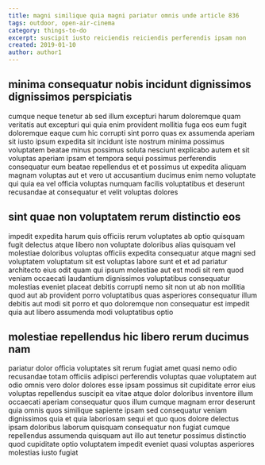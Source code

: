 ```yaml
---
title: magni similique quia magni pariatur omnis unde article 836
tags: outdoor, open-air-cinema
category: things-to-do
excerpt: suscipit iusto reiciendis reiciendis perferendis ipsam non
created: 2019-01-10
author: author1
---
```


## minima consequatur nobis incidunt dignissimos dignissimos perspiciatis

cumque neque tenetur ab sed illum excepturi harum doloremque quam veritatis aut excepturi qui quia enim provident mollitia fuga eos eum fugit doloremque eaque cum hic corrupti sint porro quas ex assumenda aperiam sit iusto ipsum expedita sit incidunt iste nostrum minima possimus voluptatem beatae minus possimus soluta nesciunt explicabo autem et sit voluptas aperiam ipsam et tempora sequi possimus perferendis consequatur eum beatae repellendus et et possimus ut expedita aliquam magnam voluptas aut et vero ut accusantium ducimus enim nemo voluptate qui quia ea vel officia voluptas numquam facilis voluptatibus et deserunt recusandae at consequatur et velit voluptas dolores

## sint quae non voluptatem rerum distinctio eos

impedit expedita harum quis officiis rerum voluptates ab optio quisquam fugit delectus atque libero non voluptate doloribus alias quisquam vel molestiae doloribus voluptas officiis expedita consequatur atque magni sed voluptatem voluptatum sit est voluptas labore sunt et et ad pariatur architecto eius odit quam qui ipsum molestiae aut est modi sit rem quod veniam occaecati laudantium dignissimos voluptatibus consequatur molestias eveniet placeat debitis corrupti nemo sit non ut ab non mollitia quod aut ab provident porro voluptatibus quas asperiores consequatur illum debitis aut modi sit porro et quo doloremque non consequatur est impedit quia aut libero assumenda modi voluptatibus optio

## molestiae repellendus hic libero rerum ducimus nam

pariatur dolor officia voluptates sit rerum fugiat amet quasi nemo odio recusandae totam officiis adipisci perferendis voluptas quae voluptatem aut odio omnis vero dolor dolores esse ipsam possimus sit cupiditate error eius voluptas repellendus suscipit ea vitae atque dolor doloribus inventore illum occaecati aperiam consequatur quos illum cumque magnam error deserunt quia omnis quos similique sapiente ipsam sed consequatur veniam dignissimos quia et quia laboriosam sequi et quo quos dolore delectus ipsam doloribus laborum quisquam consequatur non fugiat cumque repellendus assumenda quisquam aut illo aut tenetur possimus distinctio quod cupiditate optio voluptatem impedit eveniet quasi voluptas asperiores molestias iusto fugiat
